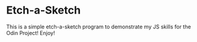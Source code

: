 # Etch-a-Sketch
This is a simple etch-a-sketch program to demonstrate my JS skills for the Odin Project!
Enjoy!
